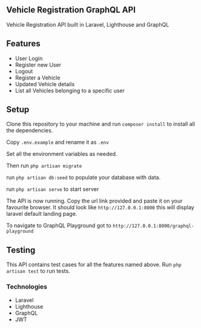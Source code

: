 
## Vehicle Registration GraphQL API
Vehicle Registration API built in Laravel, Lighthouse and GraphQL

## Features
- User Login
- Register new User
- Logout
- Register a Vehicle
- Updated Vehicle details
- List all Vehicles belonging to a specific user

## Setup
Clone this repository to your machine and run `composer install` to install all the dependencies.

Copy `.env.example` and rename it as `.env`

Set all the environment variables as needed.

Then run `php artisan migrate`

run `php artisan db:seed` to populate your database with data.

run `php artisan serve` to start server

The API is now running. Copy the url link provided and paste it on your favourite
browser. It should look like `http://127.0.0.1:8000` this will display laravel default landing page.

To navigate to GraphQL Playground got to `http://127.0.0.1:8000/graphql-playground`

## Testing
This API contains test cases for all the features named above. Run `php artisan test` to run tests.

### Technologies
- Laravel
- Lighthouse
- GraphQL
- JWT

